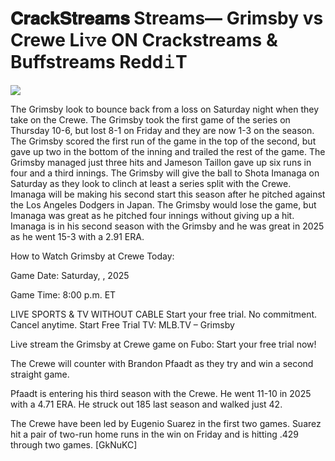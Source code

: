 # 𝐂𝐫𝐚𝐜𝐤𝐒𝐭𝐫𝐞𝐚𝐦𝐬 Streams— Grimsby vs Crewe Li𝚟e ON Crackstreams & Buffstreams Redd𝚒T  
  
  
[![](https://i.imgur.com/qSNzIqt.png)](https://movie.rssnews.media/VEKmMJlm.php)  
  
The Grimsby look to bounce back from a loss on Saturday night when they take on the Crewe. The Grimsby took the first game of the series on Thursday 10-6, but lost 8-1 on Friday and they are now 1-3 on the season. The Grimsby scored the first run of the game in the top of the second, but gave up two in the bottom of the inning and trailed the rest of the game. The Grimsby managed just three hits and Jameson Taillon gave up six runs in four and a third innings. The Grimsby will give the ball to Shota Imanaga on Saturday as they look to clinch at least a series split with the Crewe. Imanaga will be making his second start this season after he pitched against the Los Angeles Dodgers in Japan. The Grimsby would lose the game, but Imanaga was great as he pitched four innings without giving up a hit. Imanaga is in his second season with the Grimsby and he was great in 2025 as he went 15-3 with a 2.91 ERA.

How to Watch Grimsby at Crewe Today:

Game Date: Saturday, , 2025

Game Time: 8:00 p.m. ET

LIVE SPORTS & TV WITHOUT CABLE
Start your free trial. No commitment. Cancel anytime.
Start Free Trial
TV: MLB.TV – Grimsby

Live stream the Grimsby at Crewe game on Fubo: Start your free trial now!

The Crewe will counter with Brandon Pfaadt as they try and win a second straight game.

Pfaadt is entering his third season with the Crewe. He went 11-10 in 2025 with a 4.71 ERA. He struck out 185 last season and walked just 42.

The Crewe have been led by Eugenio Suarez in the first two games. Suarez hit a pair of two-run home runs in the win on Friday and is hitting .429 through two games. [GkNuKC]